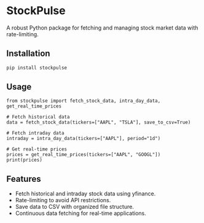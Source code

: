 # StockPulse
A robust Python package for fetching and managing stock market data with rate-limiting.

## Installation
```bash
pip install stockpulse
```

## Usage
```
from stockpulse import fetch_stock_data, intra_day_data, get_real_time_prices

# Fetch historical data
data = fetch_stock_data(tickers=["AAPL", "TSLA"], save_to_csv=True)

# Fetch intraday data
intraday = intra_day_data(tickers=["AAPL"], period="1d")

# Get real-time prices
prices = get_real_time_prices(tickers=["AAPL", "GOOGL"])
print(prices)

```

## Features

- Fetch historical and intraday stock data using yfinance.
- Rate-limiting to avoid API restrictions.
- Save data to CSV with organized file structure.
- Continuous data fetching for real-time applications.
